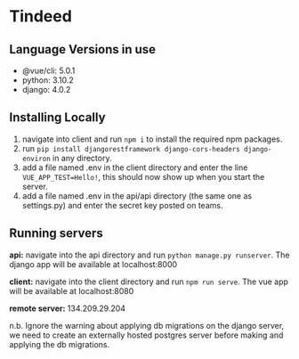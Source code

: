 # Tindeed

## Language Versions in use
- @vue/cli: 5.0.1
- python: 3.10.2
- django: 4.0.2

## Installing Locally
1. navigate into client and run ```npm i``` to install the required npm packages.
2. run ```pip install djangorestframework django-cors-headers django-environ``` in any directory.
3. add a file named .env in the client directory and enter the line ```VUE_APP_TEST=Hello!```, this should now show up when you start the server.
4. add a file named .env in the api/api directory (the same one as settings.py) and enter the secret key posted on teams.

## Running servers
**api:** navigate into the api directory and run ```python manage.py runserver```. The django app will be available at localhost:8000

**client:** navigate into the client directory and run ```npm run serve```. The vue app will be available at localhost:8080

**remote server:** 134.209.29.204

n.b. Ignore the warning about applying db migrations on the django server, we need to create an externally hosted postgres server before making and applying the db migrations.
